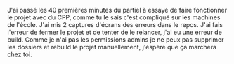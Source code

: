 J'ai passé les 40 premières minutes du partiel à essayé de faire fonctionner le projet avec du CPP, comme tu le sais c'est compliqué sur les machines de l'école. J'ai mis 2 captures d'écrans des erreurs dans le repos.
J'ai fais l'erreur de fermer le projet et de tenter de le relancer, j'ai eu une erreur de build. Comme je n'ai pas les permissions admins je ne peux pas supprimer les dossiers et rebuild le projet manuellement, j'éspère que ça marchera chez toi.

